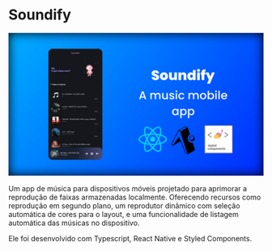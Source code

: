 # Soundify

![Soundify](https://github.com/pedrohenriquebraga/portfolio/blob/main/public/projects/soundify-project.jpg)

Um app de música para dispositivos móveis projetado para aprimorar a reprodução de faixas armazenadas localmente. Oferecendo recursos como reprodução em segundo plano, um reprodutor dinâmico com seleção automática de cores para o layout, e uma funcionalidade de listagem automática das músicas no dispositivo.

Ele foi desenvolvido com Typescript, React Native e Styled Components.
